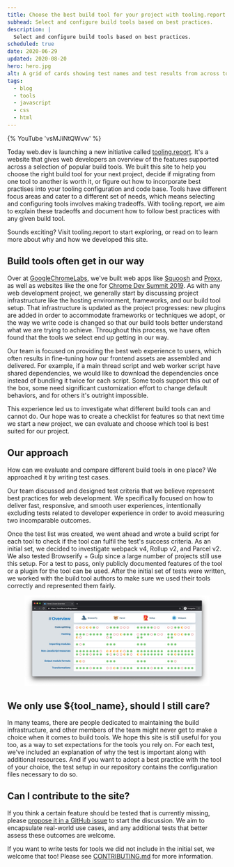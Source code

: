 ```yaml
---
title: Choose the best build tool for your project with tooling.report
subhead: Select and configure build tools based on best practices.
description: |
  Select and configure build tools based on best practices.
scheduled: true
date: 2020-06-29
updated: 2020-08-20
hero: hero.jpg
alt: A grid of cards showing test names and test results from across tooling.report.
tags:
  - blog
  - tools
  - javascript
  - css
  - html
---
```


{% YouTube 'vsMJiNtQWvw' %}

Today web.dev is launching a new initiative called [tooling.report](https://tooling.report). It's a
website that gives web developers an overview of the features supported across a selection of
popular build tools. We built this site to help you choose the right build tool for your next
project, decide if migrating from one tool to another is worth it, or figure out how to incorporate
best practises into your tooling configuration and code base. Tools have different focus areas and
cater to a different set of needs, which means selecting and configuring tools involves making
tradeoffs. With tooling.report, we aim to explain these tradeoffs and document how to follow best
practices with any given build tool.   
  
Sounds exciting? Visit tooling.report to start exploring, or read on to learn more about why and how
we developed this site. 

## Build tools often get in our way

Over at [GoogleChromeLabs](https://github.com/GoogleChromeLabs), we've built web apps like
[Squoosh](https://squoosh.app/) and [Proxx](https://proxx.app/), as well as websites like the one
for [Chrome Dev Summit 2019](https://developer.chrome.com/devsummit/). As with any web development
project, we generally start by discussing project infrastructure like the hosting environment,
frameworks, and our build tool setup.  That infrastructure is updated as the project progresses: new
plugins are added in order to accommodate frameworks or techniques we adopt, or the way we write
code is changed so that our build tools better understand what we are trying to achieve. Throughout
this process, we have often found that the tools we select end up getting in our way.

Our team is focused on providing the best web experience to users, which often results in
fine-tuning how our frontend assets are assembled and delivered. For example, if a main thread
script and web worker script have shared dependencies, we would like to download the dependencies
once instead of bundling it twice for each script. Some tools support this out of the box, some need
significant customization effort to change default behaviors, and for others it's outright
impossible. 

This experience led us to investigate what different build tools can and cannot do. Our hope was to
create a checklist for features so that next time we start a new project, we can evaluate and choose
which tool is best suited for our project.

## Our approach

How can we evaluate and compare different build tools in one place? We approached it by writing test
cases.

Our team discussed and designed test criteria that we believe represent best practices for web
development. We specifically focused on how to deliver fast, responsive, and smooth user
experiences, intentionally excluding tests related to developer experience in order to avoid
measuring two incomparable outcomes. 

Once the test list was created, we went ahead and wrote a build script for each tool to check if the
tool can fulfil the test's success criteria. As an initial set, we decided to investigate webpack
v4, Rollup v2, and Parcel v2. We also tested Browserify + Gulp since a large number of projects
still use this setup. For a test to pass, only publicly documented features of the tool or a plugin
for the tool can be used. After the initial set of tests were written, we worked with the build tool
authors to make sure we used their tools correctly and represented them fairly.

<figure class="w-figure">
  <img class="w-screenshot w-screenshot--filled" 
       src="overview.jpg" 
       alt="A screenshot of tooling.report.">
</figure>

## We only use ${tool_name}, should I still care?

In many teams, there are people dedicated to maintaining the build infrastructure, and other members
of the team might never get to make a choice when it comes to build tools. We hope this site is
still useful for you too, as a way to set expectations for the tools you rely on. For each test,
we've included an explanation of why the test is important along with additional resources. And if
you want to adopt a best practice with the tool of your choice, the test setup in our repository
contains the configuration files necessary to do so.

## Can I contribute to the site?

If you think a certain feature should be tested that is currently missing, please [propose it in a
GitHub issue](https://github.com/GoogleChromeLabs/tooling.report/issues/new) to start the
discussion. We aim to encapsulate real-world use cases, and any additional tests that better assess
these outcomes are welcome.   
  
If you want to write tests for tools we did not include in the initial set, we welcome that too!
Please see
[CONTRIBUTING.md](https://github.com/GoogleChromeLabs/tooling.report/blob/dev/CONTRIBUTING.md) for
more information. 
